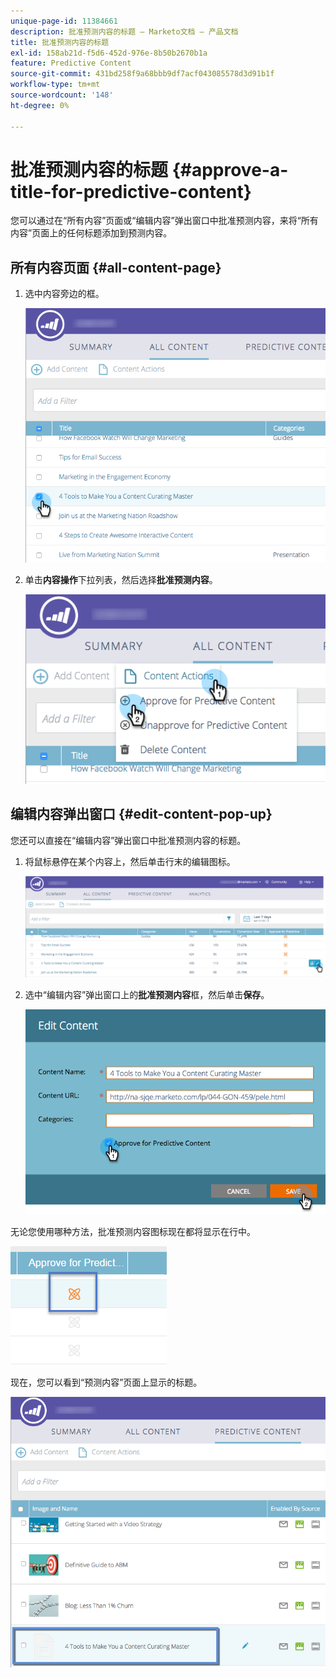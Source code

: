 ```yaml
---
unique-page-id: 11384661
description: 批准预测内容的标题 — Marketo文档 — 产品文档
title: 批准预测内容的标题
exl-id: 158ab21d-f5d6-452d-976e-8b50b2670b1a
feature: Predictive Content
source-git-commit: 431bd258f9a68bbb9df7acf043085578d3d91b1f
workflow-type: tm+mt
source-wordcount: '148'
ht-degree: 0%

---
```


# 批准预测内容的标题 {#approve-a-title-for-predictive-content}

您可以通过在“所有内容”页面或“编辑内容”弹出窗口中批准预测内容，来将“所有内容”页面上的任何标题添加到预测内容。

## 所有内容页面 {#all-content-page}

1. 选中内容旁边的框。

   ![](assets/image2017-10-3-9-3a9-3a47.png)

1. 单击&#x200B;**内容操作**&#x200B;下拉列表，然后选择&#x200B;**批准预测内容**。

   ![](assets/image2017-10-3-9-3a10-3a31.png)

## 编辑内容弹出窗口 {#edit-content-pop-up}

您还可以直接在“编辑内容”弹出窗口中批准预测内容的标题。

1. 将鼠标悬停在某个内容上，然后单击行末的编辑图标。

   ![](assets/image2017-10-3-9-3a14-3a55.png)

1. 选中“编辑内容”弹出窗口上的&#x200B;**批准预测内容**&#x200B;框，然后单击&#x200B;**保存**。

   ![](assets/image2017-10-3-9-3a15-3a35.png)

无论您使用哪种方法，批准预测内容图标现在都将显示在行中。

![](assets/five.png)

现在，您可以看到“预测内容”页面上显示的标题。

![](assets/image2017-10-3-9-3a16-3a45.png)
